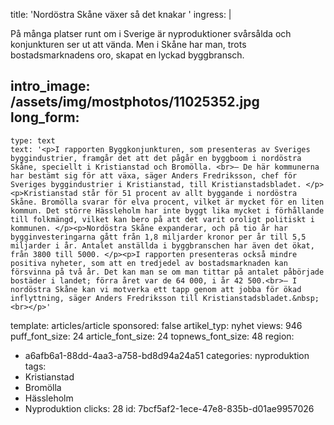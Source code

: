title: 'Nordöstra Skåne växer så det knakar '
ingress: |
  <p>På många platser runt om i Sverige är nyproduktioner svårsålda och konjunkturen ser ut att vända. Men i Skåne har man, trots bostadsmarknadens oro, skapat en lyckad byggbransch.
  </p>
  
intro_image: /assets/img/mostphotos/11025352.jpg
long_form:
  -
    type: text
    text: '<p>I rapporten Byggkonjunkturen, som presenteras av Sveriges byggindustrier, framgår det att det pågår en byggboom i nordöstra Skåne, speciellt i Kristianstad och Bromölla. <br>– De här kommunerna har bestämt sig för att växa, säger Anders Fredriksson, chef för Sveriges byggindustrier i Kristianstad, till Kristianstadsbladet. </p><p>Kristianstad står för 51 procent av allt byggande i nordöstra Skåne. Bromölla svarar för elva procent, vilket är mycket för en liten kommun. Det större Hässleholm har inte byggt lika mycket i förhållande till folkmängd, vilket kan bero på att det varit oroligt politiskt i kommunen. </p><p>Nordöstra Skåne expanderar, och på tio år har bygginvesteringarna gått från 1,8 miljarder kronor per år till 5,5 miljarder i år. Antalet anställda i byggbranschen har även det ökat, från 3800 till 5000. </p><p>I rapporten presenteras också mindre positiva nyheter, som att en tredjedel av bostadsmarknaden kan försvinna på två år. Det kan man se om man tittar på antalet påbörjade bostäder i landet; förra året var de 64 000, i år 42 500.<br>– I nordöstra Skåne kan vi motverka ett tapp genom att jobba för ökad inflyttning, säger Anders Fredriksson till Kristianstadsbladet.&nbsp;<br></p>'
template: articles/article
sponsored: false
artikel_typ: nyhet
views: 946
puff_font_size: 24
article_font_size: 24
topnews_font_size: 48
region:
  - a6afb6a1-88dd-4aa3-a758-bd8d94a24a51
categories: nyproduktion
tags:
  - Kristianstad
  - Bromölla
  - Hässleholm
  - Nyproduktion
clicks: 28
id: 7bcf5af2-1ece-47e8-835b-d01ae9957026
